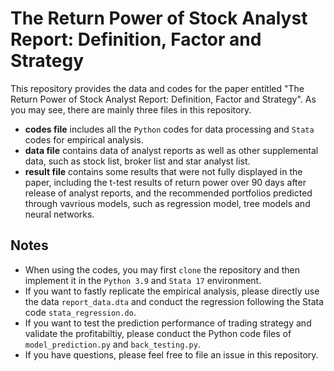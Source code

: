 # The Return Power of Stock Analyst Report: Definition, Factor and Strategy

This repository provides the data and codes for the paper entitled "The Return Power of Stock Analyst Report: Definition, Factor and Strategy". As you may see, there are mainly three files in this repository. 

- **codes file** includes all the `Python` codes for data processing and `Stata` codes for empirical analysis. 
- **data file** contains data of analyst reports as well as other supplemental data, such as stock list, broker list and star analyst list. 
- **result file** contains some results that were not fully displayed in the paper, including the t-test results of return power over 90 days after release of analyst reports, and the recommended portfolios predicted through vavrious models, such as regression model, tree models and neural networks. 


## Notes
- When using the codes, you may first `clone` the repository and then implement it in the `Python 3.9` and `Stata 17` environment. 
- If you want to fastly replicate the empirical analysis, please directly use the data `report_data.dta` and conduct the regression following the Stata code `stata_regression.do`. 
- If you want to test the prediction performance of trading strategy and validate the profitabiltiy, please conduct the Python code files of `model_prediction.py` and `back_testing.py`.
- If you have questions, please feel free to file an issue in this repository.